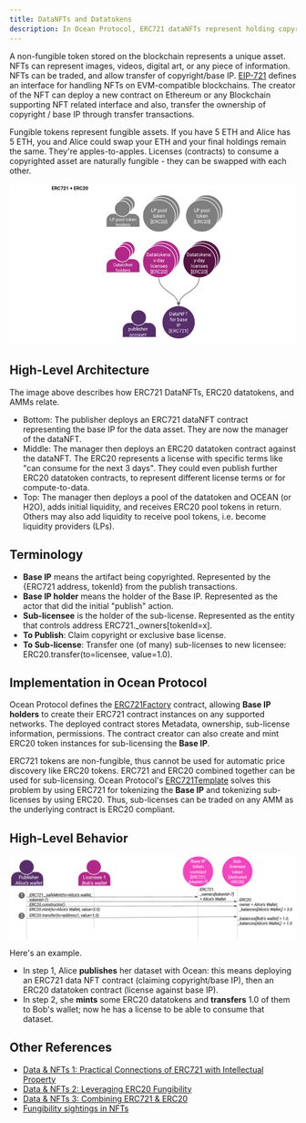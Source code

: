 ```yaml
---
title: DataNFTs and Datatokens
description: In Ocean Protocol, ERC721 dataNFTs represent holding copyright / base IP of a data asset, and ERC20 datatokens represent licenses to consume the assets.
---
```


A non-fungible token stored on the blockchain represents a unique asset. NFTs can represent images, videos, digital art, or any piece of information. NFTs can be traded, and allow transfer of copyright/base IP. [EIP-721](https://eips.ethereum.org/EIPS/eip-721) defines an interface for handling NFTs on EVM-compatible blockchains. The creator of the NFT can deploy a new contract on Ethereum or any Blockchain supporting NFT related interface and also, transfer the ownership of copyright / base IP through transfer transactions.

Fungible tokens represent fungible assets. If you have 5 ETH and Alice has 5 ETH, you and Alice could swap your ETH and your final holdings remain the same. They're apples-to-apples. Licenses (contracts) to consume a copyrighted asset are naturally fungible - they can be swapped with each other.

![Data NFT and Datatoken](images/datanft-and-datatoken.png)


## High-Level Architecture

The image above describes how ERC721 DataNFTs, ERC20 datatokens, and AMMs relate.

- Bottom: The publisher deploys an ERC721 dataNFT contract representing the base IP for the data asset. They are now the manager of the dataNFT.
- Middle: The manager then deploys an ERC20 datatoken contract against the dataNFT. The ERC20 represents a license with specific terms like "can consume for the next 3 days". They could even publish further ERC20 datatoken contracts, to represent different license terms or for compute-to-data.
- Top: The manager then deploys a pool of the datatoken and OCEAN (or H2O), adds initial liquidity, and receives ERC20 pool tokens in return. Others may also add liquidity to receive pool tokens, i.e. become liquidity providers (LPs).


## Terminology

- **Base IP** means the artifact being copyrighted. Represented by the {ERC721 address, tokenId} from the publish transactions.
- **Base IP holder** means the holder of the Base IP. Represented as the actor that did the initial "publish" action.
- **Sub-licensee** is the holder of the sub-license. Represented as the entity that controls address ERC721.\_owners[tokenId=x].
- **To Publish**: Claim copyright or exclusive base license.
- **To Sub-license**: Transfer one (of many) sub-licenses to new licensee: ERC20.transfer(to=licensee, value=1.0).

## Implementation in Ocean Protocol

Ocean Protocol defines the [ERC721Factory](https://github.com/oceanprotocol/contracts/blob/v4main/contracts/ERC721Factory.sol) contract, allowing **Base IP holders** to create their ERC721 contract instances on any supported networks. The deployed contract stores Metadata, ownership, sub-license information, permissions. The contract creator can also create and mint ERC20 token instances for sub-licensing the **Base IP**.

ERC721 tokens are non-fungible, thus cannot be used for automatic price discovery like ERC20 tokens. ERC721 and ERC20 combined together can be used for sub-licensing. Ocean Protocol's [ERC721Template](https://github.com/oceanprotocol/contracts/blob/v4main/contracts/templates/ERC721Template.sol) solves this problem by using ERC721 for tokenizing the **Base IP** and tokenizing sub-licenses by using ERC20. Thus, sub-licenses can be traded on any AMM as the underlying contract is ERC20 compliant.

## High-Level Behavior

![Flow](images/use-case.png)

Here's an example.

- In step 1, Alice **publishes** her dataset with Ocean: this means deploying an ERC721 data NFT contract (claiming copyright/base IP), then an ERC20 datatoken contract (license against base IP). 
- In step 2, she **mints** some ERC20 datatokens and **transfers** 1.0 of them to Bob's wallet; now he has a license to be able to consume that dataset.

## Other References

- [Data & NFTs 1: Practical Connections of ERC721 with Intellectual Property](https://blog.oceanprotocol.com/nfts-ip-1-practical-connections-of-erc721-with-intellectual-property-dc216aaf005d)
- [Data & NFTs 2: Leveraging ERC20 Fungibility](https://blog.oceanprotocol.com/nfts-ip-2-leveraging-erc20-fungibility-bcee162290e3)
- [Data & NFTs 3: Combining ERC721 & ERC20](https://blog.oceanprotocol.com/nfts-ip-3-combining-erc721-erc20-b69ea659115e)
- [Fungibility sightings in NFTs](https://blog.oceanprotocol.com/on-difficult-to-explain-fungibility-sightings-in-nfts-26bc18620f70)
